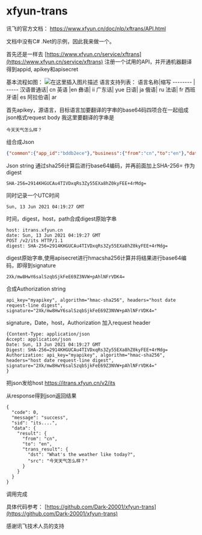# xfyun-trans
讯飞的官方文档：
https://www.xfyun.cn/doc/nlp/xftrans/API.html

文档中没有C# .Net的示例，因此我来做一个。

首先还是一样去
[https://www.xfyun.cn/service/xftrans](https://www.xfyun.cn/service/xftrans)
注册一个试用的API，并开通机器翻译
得到appid, apikey和apisecret


基本流程如图：
![在这里插入图片描述](https://img-blog.csdnimg.cn/20210613120848285.jpg?x-oss-process=image/watermark,type_ZmFuZ3poZW5naGVpdGk,shadow_10,text_aHR0cHM6Ly9ibG9nLmNzZG4ubmV0L2RhcmtfMjAwMQ==,size_16,color_FFFFFF,t_70#pic_center)
语言支持列表：
语言名称|缩写
-------- | -----
汉语普通话|	cn
英语	|en
彝语|	ii
广东话|	yue
日语|	ja
俄语|	ru
法语|	fr
西班牙语|	es
阿拉伯语|	ar

首先apikey，源语言，目标语言加要翻译的字串的base64码四项合在一起组成json格式request body
我这里要翻译的字串是
```
今天天气怎么样？
```
组合成Json
```json
{"common":{"app_id":"bddb2ece"},"business":{"from":"cn","to":"en"},"data":{"text":"5LuK5aSp5aSp5rCU5oCO5LmI5qC377yf"}}
```
Json string 通过sha256计算后进行base64编码，并再前面加上SHA-256=
作为digest
```
SHA-256=2914KHGUCAu4TIVDxqRs3Zy55EXa8hZ0kyFEE+4rMdg=
```

同时记录一个UTC时间
```
Sun, 13 Jun 2021 04:19:27 GMT
```

时间，digest，host，path合成digest原始字串
```
host: itrans.xfyun.cn
date: Sun, 13 Jun 2021 04:19:27 GMT
POST /v2/its HTTP/1.1
digest: SHA-256=2914KHGUCAu4TIVDxqRs3Zy55EXa8hZ0kyFEE+4rMdg=
```
digest原始字串,使用apisecret进行hmacsha256计算并将结果进行base64编码，即得到signature
```
2Xk/mw8HwY6salSzqbSjkFeE69Z3NVW+pAhlNFrVDK4=
```
合成Authorization string
```
api_key="myapikey", algorithm="hmac-sha256", headers="host date request-line digest", signature="2Xk/mw8HwY6salSzqbSjkFeE69Z3NVW+pAhlNFrVDK4="
```

signature，Date，host，Authorization 加入request header
```
{Content-Type: application/json
Accept: application/json
Date: Sun, 13 Jun 2021 04:19:27 GMT
Digest: SHA-256=2914KHGUCAu4TIVDxqRs3Zy55EXa8hZ0kyFEE+4rMdg=
Authorization: api_key="myapikey", algorithm="hmac-sha256", headers="host date request-line digest", signature="2Xk/mw8HwY6salSzqbSjkFeE69Z3NVW+pAhlNFrVDK4="
}
```

把json发给host
https://itrans.xfyun.cn/v2/its

从response得到json返回结果
```
{
  "code": 0,
  "message": "success",
  "sid": "its....",
  "data": {
    "result": {
      "from": "cn",
      "to": "en",
      "trans_result": {
        "dst": "What's the weather like today?",
        "src": "今天天气怎么样？"
      }
    }
  }
}
```
调用完成

具体代码参考：
[https://github.com/Dark-20001/xfyun-trans](https://github.com/Dark-20001/xfyun-trans)

感谢讯飞技术人员的支持
